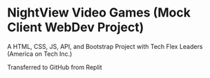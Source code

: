 # NightView Video Games (Mock Client WebDev Project)
A HTML, CSS, JS, API, and Bootstrap Project with Tech Flex Leaders (America on Tech Inc.)

Transferred to GitHub from Replit
